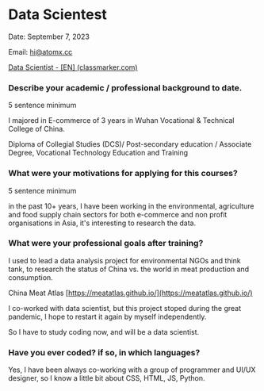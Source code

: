 # Data Scientest

Date: September 7, 2023

Email: hi@atomx.cc

[Data Scientist - [EN] (classmarker.com)](https://www.classmarker.com/online-test/start/user-info/?quiz=p9n63db77890ba81)

### Describe your academic / professional background to date.

5 sentence minimum

I  majored in E-commerce of 3 years in Wuhan Vocational & Technical College of China.

Diploma of Collegial Studies (DCS)/ Post-secondary education / Associate Degree, Vocational Technology Education and Training

### What were your motivations for applying for this courses?

5 sentence minimum

in the past 10+ years, I have been working in the environmental, agriculture and food supply chain sectors for both e-commerce and non profit organisations in Asia, it's interesting to research the data.

### What were your professional goals after training?

I used to lead a data analysis project for environmental NGOs and think tank, to research the status of China vs. the world in  meat production and consumption.

China Meat Atlas [https://meatatlas.github.io/](https://meatatlas.github.io/)

I co-worked with data scientist, but this project stoped during the great pandemic, I hope to restart it again by myself independently. 

So I have to study coding now, and will be a data scientist.

### Have you ever coded? if so, in which languages?

Yes, I have been always co-working with a group of programmer and  UI/UX designer, so I know a little bit about CSS, HTML, JS, Python. 

